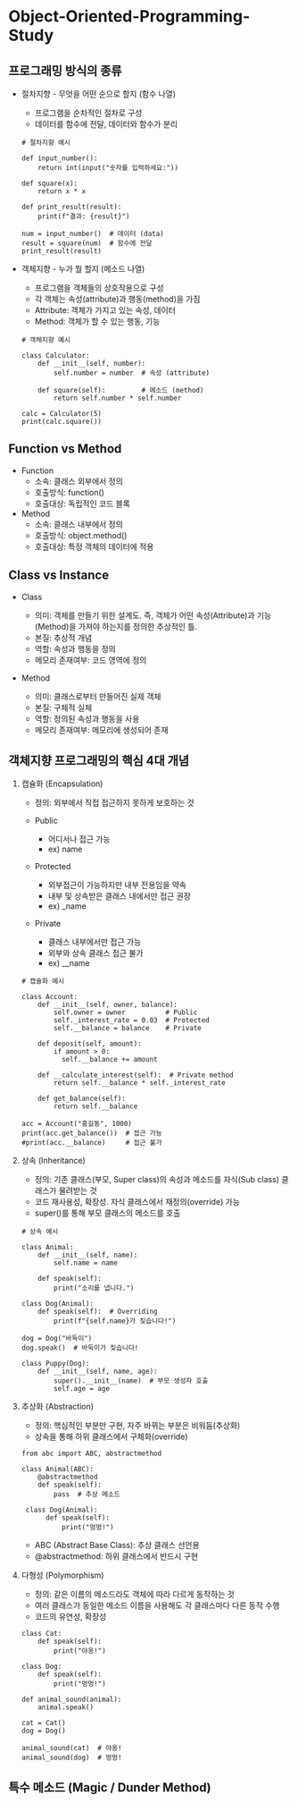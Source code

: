 # Object-Oriented-Programming-Study

## 프로그래밍 방식의 종류
- 절차지향 - 무엇을 어떤 순으로 할지 (함수 나열)
  - 프로그램을 순차적인 절차로 구성
  - 데이터를 함수에 전달, 데이터와 함수가 분리
  ```
  # 절차지향 예시
  
  def input_number():
      return int(input("숫자를 입력하세요:"))
  
  def square(x):
      return x * x
  
  def print_result(result):
      print(f"결과: {result}")
  
  num = input_number()  # 데이터 (data)
  result = square(num)  # 함수에 전달
  print_result(result)
  ```
- 객체지향 - 누가 뭘 할지 (메소드 나열)
  - 프로그램을 객체들의 상호작용으로 구성
  - 각 객체는 속성(attribute)과 행동(method)을 가짐
  - Attribute: 객체가 가지고 있는 속성, 데이터
  - Method: 객체가 할 수 있는 행동, 기능
  
  ```
  # 객체지향 예시
  
  class Calculator:
      def __init__(self, number):
          self.number = number  # 속성 (attribute)

      def square(self):         # 메소드 (method)
          return self.number * self.number

  calc = Calculator(5)
  print(calc.square())
  ```
## Function vs Method
- Function
  - 소속: 클래스 외부에서 정의
  - 호출방식: function()
  - 호출대상: 독립적인 코드 블록
- Method
  - 소속: 클래스 내부에서 정의
  - 호출방식: object.method()
  - 호출대상: 특정 객체의 데이터에 적용

## Class vs Instance
- Class
  - 의미: 객체를 만들기 위한 설계도. 즉, 객체가 어떤 속성(Attribute)과 기능(Method)을 가져야 하는지를 정의한 추상적인 틀.
  - 본질: 추상적 개념
  - 역할: 속성과 행동을 정의
  - 메모리 존재여부: 코드 영역에 정의
 
- Method
  - 의미: 클래스로부터 만들어진 실제 객체
  - 본질: 구체적 실체
  - 역할: 정의된 속성과 행동을 사용
  - 메모리 존재여부: 메모리에 생성되어 존재

## 객체지향 프로그래밍의 핵심 4대 개념
1. 캡슐화 (Encapsulation)
    - 정의: 외부에서 직접 접근하지 못하게 보호하는 것
    - Public
      - 어디서나 접근 가능
      - ex) name
    
    - Protected
      - 외부접근이 가능하지만 내부 전용임을 약속
      - 내부 및 상속받은 클래스 내에서만 접근 권장
      - ex) _name
    
    - Private
      - 클래스 내부에서만 접근 가능
      - 외부와 상속 클래스 접근 불가
      - ex) __name
    ```
    # 캡슐화 예시
    
    class Account:
        def __init__(self, owner, balance):
            self.owner = owner          # Public
            self._interest_rate = 0.03  # Protected
            self.__balance = balance    # Private
  
        def deposit(self, amount):
            if amount > 0:
              self.__balance += amount
  
        def __calculate_interest(self):  # Private method
            return self.__balance * self._interest_rate
  
        def get_balance(self):
            return self.__balance
  
    acc = Account("홍길동", 1000)
    print(acc.get_balance())  # 접근 가능
    #print(acc.__balance)     # 접근 불가
    ```
2. 상속 (Inheritance)
   - 정의: 기존 클래스(부모, Super class)의 속성과 메소드를 자식(Sub class) 클래스가 물려받는 것
   - 코드 재사용성, 확장성. 자식 클래스에서 재정의(override) 가능
   - super()를 통해 부모 클래스의 메소드를 호출

   ```
   # 상속 예시
   
   class Animal:
       def __init__(self, name):
           self.name = name

       def speak(self):
           print("소리를 냅니다.")

   class Dog(Animal):
       def speak(self):  # Overriding
           print(f"{self.name}가 짖습니다!")

   dog = Dog("바둑이")
   dog.speak()  # 바둑이가 짖습니다!

   class Puppy(Dog):
       def __init__(self, name, age):
           super().__init__(name)  # 부모 생성자 호출
           self.age = age
   ```
  
3. 추상화 (Abstraction)
   - 정의: 핵심적인 부분만 구현, 자주 바뀌는 부분은 비워둠(추상화)
   - 상속을 통해 하위 클래스에서 구체화(override)
   ```
   from abc import ABC, abstractmethod

   class Animal(ABC):
       @abstractmethod
       def speak(self):
           pass  # 추상 메소드

    class Dog(Animal):
         def speak(self):
             print("멍멍!")
   ```
   - ABC (Abstract Base Class): 추상 클래스 선언용
   - @abstractmethod: 하위 클래스에서 반드시 구현
  
4. 다형성 (Polymorphism)
   - 정의: 같은 이름의 메소드라도 객체에 따라 다르게 동작하는 것
   - 여러 클래스가 동일한 메소드 이름을 사용해도 각 클래스마다 다른 동작 수행
   - 코드의 유연성, 확장성
   ```
   class Cat:
       def speak(self):
           print("야옹!")

   class Dog:
       def speak(self):
           print("멍멍!")

   def animal_sound(animal):
       animal.speak()

   cat = Cat()
   dog = Dog()

   animal_sound(cat)  # 야옹!
   animal_sound(dog)  # 멍멍!
   ```

## 특수 메소드 (Magic / Dunder Method)
